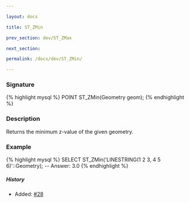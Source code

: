 ```yaml
---

layout: docs

title: ST_ZMin

prev_section: dev/ST_ZMax

next_section:

permalink: /docs/dev/ST_ZMin/

---
```


### Signature

{% highlight mysql %}
POINT ST_ZMin(Geometry geom);
{% endhighlight %}

### Description

Returns the minimum z-value of the given geometry.

### Example

{% highlight mysql %}
SELECT ST_ZMin('LINESTRING(1 2 3, 4 5 6)'::Geometry);
-- Answer:    3.0
{% endhighlight %}

##### History

* Added: [#28](https://github.com/irstv/H2GIS/pull/28)
